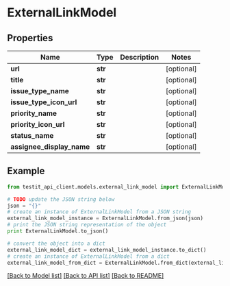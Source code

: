 # ExternalLinkModel


## Properties
Name | Type | Description | Notes
------------ | ------------- | ------------- | -------------
**url** | **str** |  | [optional] 
**title** | **str** |  | [optional] 
**issue_type_name** | **str** |  | [optional] 
**issue_type_icon_url** | **str** |  | [optional] 
**priority_name** | **str** |  | [optional] 
**priority_icon_url** | **str** |  | [optional] 
**status_name** | **str** |  | [optional] 
**assignee_display_name** | **str** |  | [optional] 

## Example

```python
from testit_api_client.models.external_link_model import ExternalLinkModel

# TODO update the JSON string below
json = "{}"
# create an instance of ExternalLinkModel from a JSON string
external_link_model_instance = ExternalLinkModel.from_json(json)
# print the JSON string representation of the object
print ExternalLinkModel.to_json()

# convert the object into a dict
external_link_model_dict = external_link_model_instance.to_dict()
# create an instance of ExternalLinkModel from a dict
external_link_model_from_dict = ExternalLinkModel.from_dict(external_link_model_dict)
```
[[Back to Model list]](../README.md#documentation-for-models) [[Back to API list]](../README.md#documentation-for-api-endpoints) [[Back to README]](../README.md)


